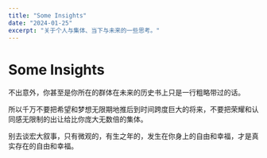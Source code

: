 ```yaml
---
title: "Some Insights"
date: "2024-01-25"
excerpt: "关于个人与集体、当下与未来的一些思考。"
---
```


# Some Insights

不出意外，你甚至是你所在的群体在未来的历史书上只是一行粗略带过的话。

所以千万不要把希望和梦想无限期地推后到时间跨度巨大的将来，不要把荣耀和认同感无限制的出让给比你庞大无数倍的集体。

别去谈宏大叙事，只有微观的，有生之年的，发生在你身上的自由和幸福，才是真实存在的自由和幸福。

